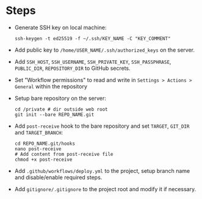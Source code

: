 # Steps

- Generate SSH key on local machine:
  ```
  ssh-keygen -t ed25519 -f ~/.ssh/KEY_NAME -C "KEY_COMMENT"
  ```

- Add public key to `/home/USER_NAME/.ssh/authorized_keys` on the server.

- Add `SSH_HOST`, `SSH_USERNAME`, `SSH_PRIVATE_KEY`, `SSH_PASSPHRASE`, `PUBLIC_DIR`, `REPOSITORY_DIR` to GitHub secrets.

- Set "Workflow permissions" to read and write in `Settings > Actions > General` within the repository

- Setup bare repository on the server:

    ```shell
    cd /private # dir outside web root
    git init --bare REPO_NAME.git
    ```

- Add `post-receive` hook to the bare repository and set `TARGET`, `GIT_DIR` and `TARGET_BRANCH`:
    ```shell
    cd REPO_NAME.git/hooks
    nano post-receive
    # Add content from post-receive file
    chmod +x post-receive
    ```

- Add `.github/workflows/deploy.yml` to the project, setup branch name and disable/enable required steps.
 
- Add `gitignore/.gitignore` to the project root and modify it if necessary.
